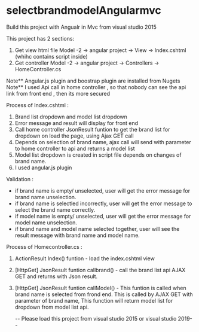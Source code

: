 # selectbrandmodelAngularmvc

Build this project with Angualr in Mvc from visual studio 2015


This project has 2 sections:

1. Get view html file Model -2 -> angular project -> View -> Index.cshtml (whihc contains script inside)
3. Get controller Model -2 -> angular project -> Controllers -> HomeController.cs

 
Note** Angular.js plugin and boostrap plugin are installed  from Nugets
Note** I used Api call in home controller , so that nobody can see the api link from front end , then its more secured 

Process of Index.cshtml : 

1.  Brand list dropdown and model list dropdown 
2.  Error message and result will display for front end
3.  Call home controller JsonResult funtion to get the brand list for dropdown on load the page, using Ajax GET call 
2.  Depends on selection of brand name, ajax call will send with parameter to home controller to api and returns a model list
3.  Model list dropdown is created in script file depends on changes of brand name.
4.  I used angular.js plugin

Validation :

-  if brand name is empty/ unselected, user will get the error message for brand name unselection.
-  if brand name is selectled incorrectly, user will get the error message to select the brand name correctly.
-  if model name is empty/ unselected, user will get the error message for model name unselection. 
-  if brand name and model name selected together, user will see the result message with brand name and model name.

Process of Homecontroller.cs : 

1. ActionResult Index() funtion - load the index.cshtml view 
2. [HttpGet] JsonResult funtion callbrand() - call the brand list api AJAX GET and returns with Json result.
2. [HttpGet] JsonResult funtion callModel() - This funtion is called when brand name is selected from frond end. This is called by AJAX GET with parameter of brand name, 
    This function will return model list for dropdown from model list api.
	
	-- Please load this project from visual studio 2015 or visual studio 2019--